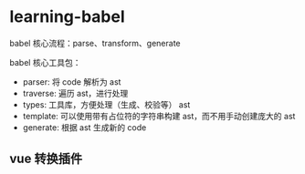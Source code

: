 # learning-babel

babel 核心流程：parse、transform、generate

babel 核心工具包：

- parser: 将 code 解析为 ast
- traverse: 遍历 ast，进行处理
- types: 工具库，方便处理（生成、校验等） ast
- template: 可以使用带有占位符的字符串构建 ast，而不用手动创建庞大的 ast
- generate: 根据 ast 生成新的 code


## vue 转换插件

